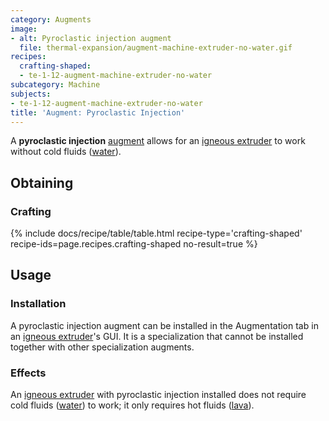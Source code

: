 ```yaml
---
category: Augments
image:
- alt: Pyroclastic injection augment
  file: thermal-expansion/augment-machine-extruder-no-water.gif
recipes:
  crafting-shaped:
  - te-1-12-augment-machine-extruder-no-water
subcategory: Machine
subjects:
- te-1-12-augment-machine-extruder-no-water
title: 'Augment: Pyroclastic Injection'
---
```


A **pyroclastic injection** [augment](../augments/) allows for an [igneous
extruder](../igneous-extruder/) to work without cold fluids
([water](https://minecraft.gamepedia.com/Water)).


Obtaining
---------

### Crafting
{% include docs/recipe/table/table.html recipe-type='crafting-shaped' recipe-ids=page.recipes.crafting-shaped no-result=true %}


Usage
-----

### Installation
A pyroclastic injection augment can be installed in the Augmentation tab in an
[igneous extruder](../igneous-extruder/)'s GUI. It is a specialization that
cannot be installed together with other specialization augments.

### Effects
An [igneous extruder](../igneous-extruder/) with pyroclastic injection
installed does not require cold fluids
([water](https://minecraft.gamepedia.com/Water)) to work; it only requires hot
fluids ([lava](https://minecraft.gamepedia.com/Lava)).
